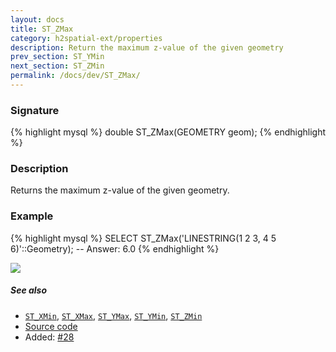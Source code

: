 ```yaml
---
layout: docs
title: ST_ZMax
category: h2spatial-ext/properties
description: Return the maximum z-value of the given geometry
prev_section: ST_YMin
next_section: ST_ZMin
permalink: /docs/dev/ST_ZMax/
---
```


### Signature

{% highlight mysql %}
double ST_ZMax(GEOMETRY geom);
{% endhighlight %}

### Description

Returns the maximum z-value of the given geometry.

### Example

{% highlight mysql %}
SELECT ST_ZMax('LINESTRING(1 2 3, 4 5 6)'::Geometry);
-- Answer:    6.0
{% endhighlight %}

<img class="displayed" src="../ST_ZMax.png"/>

##### See also

* [`ST_XMin`](../ST_XMin), [`ST_XMax`](../ST_XMax), [`ST_YMax`](../ST_YMax), [`ST_YMin`](../ST_YMin), [`ST_ZMin`](../ST_ZMin)
* <a href="https://github.com/irstv/H2GIS/blob/master/h2spatial-ext/src/main/java/org/h2gis/h2spatialext/function/spatial/properties/ST_ZMax.java" target="_blank">Source code</a>
* Added: <a href="https://github.com/irstv/H2GIS/pull/28" target="_blank">#28</a>
